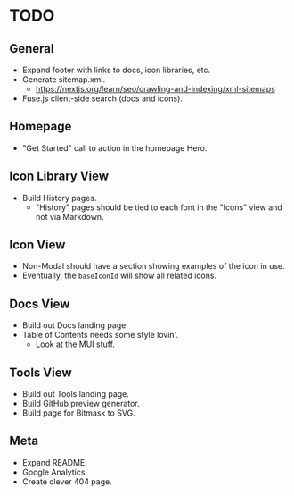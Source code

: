 # TODO

## General

- Expand footer with links to docs, icon libraries, etc.
- Generate sitemap.xml.
  - https://nextjs.org/learn/seo/crawling-and-indexing/xml-sitemaps
- Fuse.js client-side search (docs and icons).

## Homepage

- "Get Started" call to action in the homepage Hero.

## Icon Library View

- Build History pages.
  - "History" pages should be tied to each font in the "Icons" view and not via Markdown.

## Icon View

- Non-Modal should have a section showing examples of the icon in use.
- Eventually, the `baseIconId` will show all related icons.

## Docs View

- Build out Docs landing page.
- Table of Contents needs some style lovin'.
  - Look at the MUI <List> stuff.

## Tools View

- Build out Tools landing page.
- Build GitHub preview generator.
- Build page for Bitmask to SVG.

## Meta

- Expand README.
- Google Analytics.
- Create clever 404 page.

